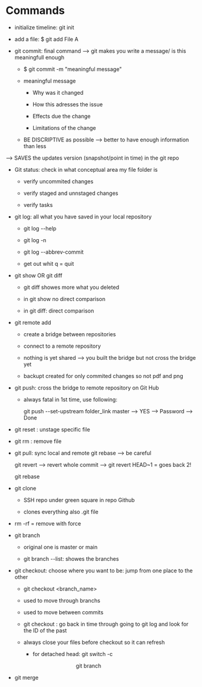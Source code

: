 # Commands

- initialize timeline: git init

- add a file: $ git add File A

- git commit: final command --> git makes you write a message/ is this meaningfull enough
  
  - $ git commit -m "meaningful message"
  
  - meaningful message
    
    - Why was it changed
    
    - How this adresses the issue
    
    - Effects due the change
    
    - Limitations of the change
  
  - BE DISCRIPTIVE as possible --> better to have enough information than less

--> SAVES the updates version (snapshot/point in time) in the git repo

- Git status: check in what conceptual area my file folder is 
  
  - verify uncommited changes
  
  - verify staged and unnstaged changes 
  
  - verify tasks 

- git log: all what you have saved in your local repository 
  
  - git log --help 
  
  - git log -n <number>
  
  - git log --abbrev-commit 
  
  - get out whit q = quit 

- git show <commit ID1> <commit ID2> OR git diff <commit ID1> <commit ID2> 
  
  - git diff showes more what you deleted 
  
  - in git show no direct comparison 
  
  - in git diff: direct comparison 

- git remote add <name><SSH> 
  
  - create a bridge between repositories
  
  - connect to a remote repository 
  
  - nothing is yet shared --> you built the bridge but not cross the bridge yet 
  
  - backupt created for only commited changes so not pdf and png  

- git push: cross the bridge to remote repository on Git Hub 
  
  - always fatal in 1st time, use following:
    
    git push --set-upstream folder_link master --> YES --> Password --> Done

- git reset <file> : unstage specific file 

- git rm <file> : remove file 

- git pull: sync local and remote git rebase --> be careful
  
  git revert --> revert whole commit --> git revert HEAD~1 = goes back 2! 
  
  git rebase 

- git clone <SSH repo> 
  
  - SSH repo under green square in repo Github 
  
  - clones everything also .git file 

- rm -rf = remove with force 

- git branch <name>
  
  - original one is master or main 
  
  - git branch --list: showes the branches 

- git checkout: choose where you want to be: jump from one place to the other
  
  - git checkout <branch_name>
  
  - used to move through branchs 
  
  - used to move between commits 
  
  - git checkout <ID> : go back in time through going to git log and look for the ID of the past 
  
  - always close your files before checkout so it can refresh
    
    - for detached head: git switch -c <name> 
      
                                         git branch <name>  

- git merge <branches> 

